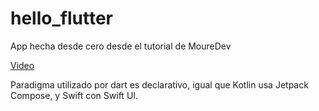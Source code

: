 # hello_flutter

App hecha desde cero desde el tutorial de MoureDev

[Video](https://youtu.be/-pWSQYpkkjk?si=PpqpEpM8YZPLKEsd)

Paradigma utilizado por dart es declarativo, igual que Kotlin usa Jetpack Compose, y Swift con Swift UI.
